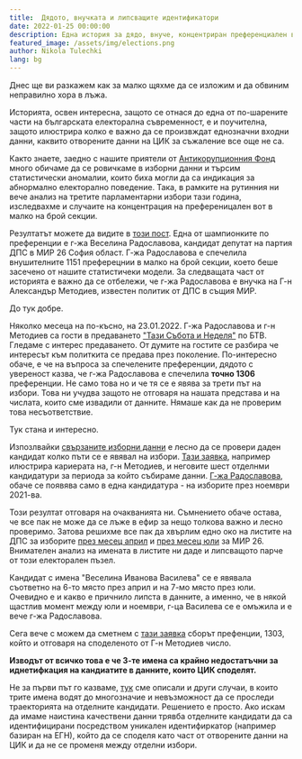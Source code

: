 ```yaml
---
title:  Дядото, внучката и липсващите идентификатори 
date: 2022-01-25 00:00:00
description: Една история за дядо, внуче, концентриран преференциален вот, липсващи идентификатори и сватба.     
featured_image: /assets/img/elections.png
author: Nikola Tulechki 
lang: bg
---
```


Днес ще ви разкажем как за малко щяхме да се изложим и да обвиним неправилно хора в лъжа. 
 
Историята, освен интересна, защото се отнася до една от по-шарените части на българската електорална съвременност, 
е и поучителна, защото илюстрира колко е важно да се произвждат еднозначни входни данни, 
каквито отворените данни на ЦИК за съжаление все още не са.  

Както знаете, заедно с нашите приятели от [Антикорупционния Фонд](https://acf.bg/bg/) много обичаме да се ровичкаме в изборни данни и
търсим статистически аномалии, които биха могли да са индикация за абнормално електорално поведение. 
Така, в рамките на рутинния ни вече анализ на третите парламентарни избори тази година, 
изследвахме и случаите на концентрация на преференицален вот в малко на брой секции. 

Резултатът можете да видите в [този пост](https://acf.bg/bg/shampioni-po-preferentsii/).
Една от шампионките по преференции е г-жа Веселина Радославова, кандидат депутат на партия ДПС в МИР 26 София област.
Г-жа Радославова е спечелила внушителните 1151 преферецнии в малко на брой секции, което беше засечено от нашите статистичеки модели. 
За следващата част от историята е важно да се отбележи, че г-жа Радославова е внучка на Г-н Александър Методиев, известен политик от ДПС в същия МИР. 

До тук добре. 

Няколко месеца на по-късно, на 23.01.2022. Г-жа Радославова и г-н Методиев са гости в предаването
["Тази Събота и Неделя"](https://btvnovinite.bg/predavania/tazi-sabota-i-nedelia/aleksandar-metodiev-bat-sali-i-negovata-vnuchka-veselina.html)
по БТВ. 
Гледаме с интерес предаването.
От думите на гостите се разбира че интересът към политкита се предава през поколение. 
По-интересно обаче, е че на въпроса за спечелените преференции, дядото с увереност казва, че г-жа Радославова е спечелила **точно 1306** преференции. 
Не само това но и че тя се е явява за трети път на избори. Това ни учудва защото не отговаря на нашата представа и на числата, които сме извадили от данните. 
Нямаше как да не проверим това несъответствие. 

Тук стана и интересно.

Изпозлвайки [свързаните изборни данни](https://www.ontotext.com/blog/5-star-linked-open-elections-data/)
е лесно да се провери даден кандидат колко пъти се е явявал на избори.
[Тази заявка](https://elections.ontotext.com/sparql?name=&infer=true&sameAs=true&query=PREFIX%20my:%20%3Chttps:%2F%2Felections.ontotext.com%2Fresource%2Fentity%2F%3E%0APREFIX%20rdfs:%20%3Chttp:%2F%2Fwww.w3.org%2F2000%2F01%2Frdf-schema%23%3E%0APREFIX%20myd:%20%3Chttps:%2F%2Felections.ontotext.com%2Fresource%2Fprop%2Fdirect%2F%3E%0Aselect%20%3Fcandidate_uri%20%3Fcandidate_name%20%3Felection_label%20%3Felection_date%20%3Fcandidate_list_number%20%3Fparty_label%20%3Fparty_number%20where%20%7B%20%0A%09%3Fcandidate_uri%20a%20my:Candidate%20;%20rdfs:label%20%3Fcandidate_name%20;%20myd:candidacy%20%3Fel%20;%20myd:represents%20%3Fparty%20.%0A%20%20%20%20%3Fparty%20rdfs:label%20%3Fparty_label%20;%20myd:number%20%3Fparty_number.%20%0A%20%20%20%20optional%7B%3Fel%20rdfs:label%20%3Felection_label%20;%20myd:date%20%3Felection_date%7D%0A%20%20%20%20optional%7B%3Fcandidate_uri%20myd:number%20%3Fcandidate_list_number%7D%0A%20%20%20%20filter(contains(lcase(%3Fcandidate_name),%22%D0%B0%D0%BB%D0%B5%D0%BA%D1%81%D0%B0%D0%BD%D0%B4%D1%8A%D1%80%20%D1%85%D1%80%D0%B8%D1%81%D1%82%D0%BE%D0%B2%20%D0%BC%D0%B5%D1%82%D0%BE%D0%B4%D0%B8%D0%B5%D0%B2%22))%0A%7D%20order%20by%20desc(%3Felection_date)&execute),
например илюстрира кариерата на, г-н Методиев, и неговите шест отделнми кандидатури за периода за който събираме данни. 
[Г-жа Радославова](https://elections.ontotext.com/sparql?name=&infer=true&sameAs=true&query=PREFIX%20my:%20%3Chttps:%2F%2Felections.ontotext.com%2Fresource%2Fentity%2F%3E%0APREFIX%20rdfs:%20%3Chttp:%2F%2Fwww.w3.org%2F2000%2F01%2Frdf-schema%23%3E%0APREFIX%20myd:%20%3Chttps:%2F%2Felections.ontotext.com%2Fresource%2Fprop%2Fdirect%2F%3E%0Aselect%20%3Fcandidate_uri%20%3Fcandidate_name%20%3Felection_label%20%3Felection_date%20%3Fcandidate_list_number%20%3Fparty_label%20%3Fparty_number%20where%20%7B%20%0A%09%3Fcandidate_uri%20a%20my:Candidate%20;%20rdfs:label%20%3Fcandidate_name%20;%20myd:candidacy%20%3Fel%20;%20myd:represents%20%3Fparty%20.%0A%20%20%20%20%3Fparty%20rdfs:label%20%3Fparty_label%20;%20myd:number%20%3Fparty_number.%20%0A%20%20%20%20optional%7B%3Fel%20rdfs:label%20%3Felection_label%20;%20myd:date%20%3Felection_date%7D%0A%20%20%20%20optional%7B%3Fcandidate_uri%20myd:number%20%3Fcandidate_list_number%7D%0A%20%20%20%20filter(contains(lcase(%3Fcandidate_name),%22%D0%B2%D0%B5%D1%81%D0%B5%D0%BB%D0%B8%D0%BD%D0%B0%20%D0%B8%D0%B2%D0%B0%D0%BD%D0%BE%D0%B2%D0%B0%20%D1%80%D0%B0%D0%B4%D0%BE%D1%81%D0%BB%D0%B0%D0%B2%D0%BE%D0%B2%D0%B0%22))%0A%7D%20order%20by%20desc(%3Felection_date)&execute),
обаче се появява само в една кандидатура - на изборите през ноември 2021-ва.

Този резултат отговаря на очакванията ни. Съмнението обаче остава, че все пак не може да се лъже в ефир за нещо толкова важно и лесно проверимо. 
Затова решихме все пак да хвърлим едно око на листите на ДПС за изборите 
[през месец април](https://elections.ontotext.com/sparql?name=%D0%9B%D0%B8%D1%81%D1%82%D0%B0%D1%82%D0%B0%20%D0%BD%D0%B0%20%D0%B4%D0%B0%D0%B4%D0%B5%D0%BD%D0%B0%20%D0%BF%D0%B0%D1%80%D1%82%D0%B8%D1%8F%20%D0%B7%D0%B0%20%D0%B4%D0%B0%D0%B4%D0%B5%D0%BD%20%D0%B8%D0%B7%D0%B1%D0%BE%D1%80&infer=true&sameAs=true&query=BASE%20%20%3Chttps%3A%2F%2Felections.ontotext.com%2Fresource%2F%3E%0APREFIX%20my%3A%20%3Chttps%3A%2F%2Felections.ontotext.com%2Fresource%2Fentity%2F%3E%0APREFIX%20rdfs%3A%20%3Chttp%3A%2F%2Fwww.w3.org%2F2000%2F01%2Frdf-schema%23%3E%0APREFIX%20wd%3A%20%3Chttp%3A%2F%2Fwww.wikidata.org%2Fentity%2F%3E%0APREFIX%20myd%3A%20%3Chttps%3A%2F%2Felections.ontotext.com%2Fresource%2Fprop%2Fdirect%2F%3E%0APREFIX%20election%3A%20%3Chttps%3A%2F%2Felections.ontotext.com%2Fresource%2Felection%2F%3E%0Aselect%20%3Fcandidate%20%3FcandNumber%20%3Fname%20%3FlocalParty%20%3FlocalPartyLabel%20%3FlocalPartyNumber%20%3FlocalEl%20%3FlocalElLabel%20where%20%7B%20%0A%0A%20%20%20%20bind(wd%3AQ164242%20as%20%3Fparty)%20%23DPS%0A%20%20%20%20%23bind(wd%3AQ792527%20as%20%3Fparty)%20%23VMRO%0A%20%20%20%20%0A%23%20%20%20%20bind(%3Celection%2Fmi2015%2Fos%2F1910%3E%20as%20%3FlocalEl)%20%23%22%D0%9C%D0%B5%D1%81%D1%82%D0%BD%D0%B8%20%D0%98%D0%B7%D0%B1%D0%BE%D1%80%D0%B8%202015%20%D0%B7%D0%B0%20%D0%BE%D0%B1%D1%89%D0%B8%D0%BD%D1%81%D0%BA%D0%B8%20%D1%81%D1%8A%D0%B2%D0%B5%D1%82%201910.%20%D0%94%D1%83%D0%BB%D0%BE%D0%B2%D0%BE%22%0A%20%20%20%20bind(%3Celection%2Fpi2021%2F26%3E%20as%20%3FlocalEl)%20%23%22%D0%98%D0%B7%D0%B1%D0%BE%D1%80%D0%B8%20%D0%B7%D0%B0%20%D0%9F%D0%B0%D1%80%D0%BB%D0%B0%D0%BC%D0%B5%D0%BD%D1%82%20%D0%BD%D0%B0%20%D0%A0%D0%91%20%D0%9C%D0%98%D0%A0%20%2024.%20%D0%A1%D0%9E%D0%A4%D0%98%D0%AF%2024%20%D0%9C%D0%98%D0%A0%22%0A%23%20%20%20%20bind(%3Celection%2Fep2019%3E%20as%20%3FlocalEl)%20%23%22%D0%98%D0%B7%D0%B1%D0%BE%D1%80%D0%B8%20%D0%B7%D0%B0%20%D0%95%D0%B2%D1%80%D0%BE%D0%BF%D0%B5%D0%B9%D1%81%D0%BA%D0%B8%20%D0%9F%D0%B0%D1%80%D0%BB%D0%B0%D0%BC%D0%B5%D0%BD%D1%82%202019%22%0A%20%20%20%20%0A%20%20%20%20%3FlocalParty%20%20myd%3Aparty%2B%20%3Fparty%20%3B%20rdfs%3Alabel%20%3FlocalPartyLabel%20%3B%20myd%3Anumber%20%3FlocalPartyNumber%20%3B%20myd%3Acandidacy%20%3FlocalEl%20.%0A%20%20%20%20%3Fcandidate%20a%20my%3ACandidate%20%3B%20myd%3Arepresents%20%3FlocalParty%20%20%3B%20rdfs%3Alabel%20%3Fname%20%3B%20myd%3Anumber%20%3FcandNumber%20.%0A%20%20%20%20%0A%20%20%20%20%3FlocalEl%20rdfs%3Alabel%20%3FlocalElLabel%20.%0A%7D%20order%20by%20%3FcandNumber%20&execute)
и 
[през месец юли](https://elections.ontotext.com/sparql?name=%D0%9B%D0%B8%D1%81%D1%82%D0%B0%D1%82%D0%B0%20%D0%BD%D0%B0%20%D0%B4%D0%B0%D0%B4%D0%B5%D0%BD%D0%B0%20%D0%BF%D0%B0%D1%80%D1%82%D0%B8%D1%8F%20%D0%B7%D0%B0%20%D0%B4%D0%B0%D0%B4%D0%B5%D0%BD%20%D0%B8%D0%B7%D0%B1%D0%BE%D1%80&infer=true&sameAs=true&query=BASE%20%20%3Chttps%3A%2F%2Felections.ontotext.com%2Fresource%2F%3E%0APREFIX%20my%3A%20%3Chttps%3A%2F%2Felections.ontotext.com%2Fresource%2Fentity%2F%3E%0APREFIX%20rdfs%3A%20%3Chttp%3A%2F%2Fwww.w3.org%2F2000%2F01%2Frdf-schema%23%3E%0APREFIX%20wd%3A%20%3Chttp%3A%2F%2Fwww.wikidata.org%2Fentity%2F%3E%0APREFIX%20myd%3A%20%3Chttps%3A%2F%2Felections.ontotext.com%2Fresource%2Fprop%2Fdirect%2F%3E%0APREFIX%20election%3A%20%3Chttps%3A%2F%2Felections.ontotext.com%2Fresource%2Felection%2F%3E%0Aselect%20%3Fcandidate%20%3FcandNumber%20%3Fname%20%3FlocalParty%20%3FlocalPartyLabel%20%3FlocalPartyNumber%20%3FlocalEl%20%3FlocalElLabel%20where%20%7B%20%0A%0A%20%20%20%20bind(wd%3AQ164242%20as%20%3Fparty)%20%23DPS%0A%20%20%20%20%23bind(wd%3AQ792527%20as%20%3Fparty)%20%23VMRO%0A%20%20%20%20%0A%23%20%20%20%20bind(%3Celection%2Fmi2015%2Fos%2F1910%3E%20as%20%3FlocalEl)%20%23%22%D0%9C%D0%B5%D1%81%D1%82%D0%BD%D0%B8%20%D0%98%D0%B7%D0%B1%D0%BE%D1%80%D0%B8%202015%20%D0%B7%D0%B0%20%D0%BE%D0%B1%D1%89%D0%B8%D0%BD%D1%81%D0%BA%D0%B8%20%D1%81%D1%8A%D0%B2%D0%B5%D1%82%201910.%20%D0%94%D1%83%D0%BB%D0%BE%D0%B2%D0%BE%22%0A%20%20%20%20bind(%3Celection%2Fpi2021_07%2F26%3E%20as%20%3FlocalEl)%20%23%22%D0%98%D0%B7%D0%B1%D0%BE%D1%80%D0%B8%20%D0%B7%D0%B0%20%D0%9F%D0%B0%D1%80%D0%BB%D0%B0%D0%BC%D0%B5%D0%BD%D1%82%20%D0%BD%D0%B0%20%D0%A0%D0%91%20%D0%9C%D0%98%D0%A0%20%2024.%20%D0%A1%D0%9E%D0%A4%D0%98%D0%AF%2024%20%D0%9C%D0%98%D0%A0%22%0A%23%20%20%20%20bind(%3Celection%2Fep2019%3E%20as%20%3FlocalEl)%20%23%22%D0%98%D0%B7%D0%B1%D0%BE%D1%80%D0%B8%20%D0%B7%D0%B0%20%D0%95%D0%B2%D1%80%D0%BE%D0%BF%D0%B5%D0%B9%D1%81%D0%BA%D0%B8%20%D0%9F%D0%B0%D1%80%D0%BB%D0%B0%D0%BC%D0%B5%D0%BD%D1%82%202019%22%0A%20%20%20%20%0A%20%20%20%20%3FlocalParty%20%20myd%3Aparty%2B%20%3Fparty%20%3B%20rdfs%3Alabel%20%3FlocalPartyLabel%20%3B%20myd%3Anumber%20%3FlocalPartyNumber%20%3B%20myd%3Acandidacy%20%3FlocalEl%20.%0A%20%20%20%20%3Fcandidate%20a%20my%3ACandidate%20%3B%20myd%3Arepresents%20%3FlocalParty%20%20%3B%20rdfs%3Alabel%20%3Fname%20%3B%20myd%3Anumber%20%3FcandNumber%20.%0A%20%20%20%20%0A%20%20%20%20%3FlocalEl%20rdfs%3Alabel%20%3FlocalElLabel%20.%0A%7D%20order%20by%20%3FcandNumber%20&execute) 
за МИР 26. Внимателен анализ на имената в листите ни даде и липсващото парче от този електорален пъзел.

Кандидат с имена "Веселина Иванова Василева" се е явявала съответно на 6-то място през април и на 7-мо място през юли.
Очевидно е и какво е причнило липста в данните, а именно, че в някой щастлив момент между юли и ноември, г-ца Василева се е омъжила и е вече г-жа Радославова.  

Сега вече с можем да сметнем с [тази заявка](https://elections.ontotext.com/sparql?name=&infer=true&sameAs=true&query=PREFIX%20my:%20%3Chttps:%2F%2Felections.ontotext.com%2Fresource%2Fentity%2F%3E%0APREFIX%20rdfs:%20%3Chttp:%2F%2Fwww.w3.org%2F2000%2F01%2Frdf-schema%23%3E%0APREFIX%20myd:%20%3Chttps:%2F%2Felections.ontotext.com%2Fresource%2Fprop%2Fdirect%2F%3E%0APREFIX%20myp:%20%3Chttps:%2F%2Felections.ontotext.com%2Fresource%2Fprop%2Findirect%2F%3E%0APREFIX%20myps:%20%3Chttps:%2F%2Felections.ontotext.com%2Fresource%2Fprop%2Fstatement%2F%3E%0APREFIX%20mypq:%20%3Chttps:%2F%2Felections.ontotext.com%2Fresource%2Fprop%2Fqualifier%2F%3E%0Aselect%0A(sum(%3Fpref)%20as%20%3Fsum)%20%0A%7B%0A%09%0A%20%20%20%20%7Bselect%20*%20where%20%7B%20%0A%20%20%20%20%20%20%20%20%20%20%20%20%3Fcand%20a%20my:Candidate%20;%20rdfs:label%20%3Flab%20;%20myd:candidacy%20%3Fel%20.%0A%20%20%20%20%20%20%20%20%20%20%20%20%3Fel%20myd:main_election%2Fmyd:type%20%22parliamentary%22%0A%20%20%20%20%20%20%20%20%20%20%20%20optional%7B%3Fel%20rdfs:label%20%3FelLabel%20%7D%0A%20%20%20%20%20%20%20%20%20%20%20%20filter(contains(lcase(%3Flab),%22%D0%B2%D0%B5%D1%81%D0%B5%D0%BB%D0%B8%D0%BD%D0%B0%20%D0%B8%D0%B2%D0%B0%D0%BD%D0%BE%D0%B2%D0%B0%20%D1%80%D0%B0%D0%B4%D0%BE%D1%81%D0%BB%D0%B0%D0%B2%D0%BE%D0%B2%D0%B0%22)%20%7C%7C%0A%20%20%20%20%20%20%20%20%20%20%20%20contains(lcase(%3Flab),%22%D0%B2%D0%B5%D1%81%D0%B5%D0%BB%D0%B8%D0%BD%D0%B0%20%D0%B8%D0%B2%D0%B0%D0%BD%D0%BE%D0%B2%D0%B0%20%D0%B2%D0%B0%D1%81%D0%B8%D0%BB%D0%B5%D0%B2%D0%B0%22))%0A%20%20%20%20%7D%7D%0A%20%20%20%20%3Fvoting%20myp:preference_vote%20%3Fpv%20;%20myd:election%20%3Fel.%0A%20%20%20%20%3Fpv%20myps:preference_vote%20%3Fcand%20;%20mypq:valid_votes_recieved%20%3Fpref%20.%0A%7D%20&execute)
сборът префенции, 1303, който и отговаря на споделеното от Г-н Методиев число.


**Изводът от всичко това е че 3-те имена са крайно недостатъчни за иднетифкация на кандиатите в данните, които ЦИК споделят.**  

Не за първи път го казваме, [тук](https://github.com/nikolatulechki/semanticElections/tree/master/analysis/cand-id) 
сме описали и други случаи, в които трите имена водят до многозначие и невъзможност да се проследи траекторията на отделните кандидати.
Решението е просто. Ако искам да имаме наистина качествени данни  трявба отделните кандидати да са идентифицирани посредством уникален идентифиркатор
(например базиран на ЕГН), който да се споделя като част от отворените данни на ЦИК и да не се променя между отделни избори. 












